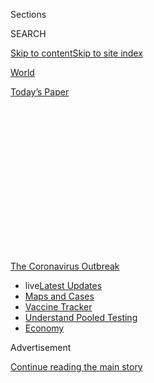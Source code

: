 <div id="app">

<div>

<div>

<div>

<div class="NYTAppHideMasthead css-1q2w90k e1suatyy0">

<div class="section css-ui9rw0 e1suatyy2">

<div class="css-eph4ug er09x8g0">

<div class="css-6n7j50">

</div>

<span class="css-1dv1kvn">Sections</span>

<div class="css-10488qs">

<span class="css-1dv1kvn">SEARCH</span>

</div>

[Skip to content](#site-content)[Skip to site
index](#site-index)

</div>

<div id="masthead-section-label" class="css-1wr3we4 eaxe0e00">

[World](https://www.nytimes.com/section/world)

</div>

<div class="css-10698na e1huz5gh0">

</div>

</div>

<div id="masthead-bar-one" class="section hasLinks css-15hmgas e1csuq9d3">

<div class="css-uqyvli e1csuq9d0">

</div>

<div class="css-1uqjmks e1csuq9d1">

</div>

<div class="css-9e9ivx">

[](https://myaccount.nytimes.com/auth/login?response_type=cookie&client_id=vi)

</div>

<div class="css-1bvtpon e1csuq9d2">

[Today’s
Paper](https://www.nytimes.com/section/todayspaper)

</div>

</div>

</div>

</div>

<div data-aria-hidden="false">

<div id="site-content" data-role="main">

<div>

<div class="css-1aor85t" style="opacity:0.000000001;z-index:-1;visibility:hidden">

<div class="css-1hqnpie">

<div class="css-epjblv">

<span class="css-17xtcya">[World](/section/world)</span><span class="css-x15j1o">|</span><span class="css-fwqvlz">Coronavirus
Live Updates: Deaths Top 150,000 in the United
States</span>

</div>

<div class="css-k008qs">

<div class="css-1iwv8en">

<span class="css-18z7m18"></span>

<div>

</div>

</div>

<span class="css-1n6z4y">https://nyti.ms/2DeTB1m</span>

<div class="css-1705lsu">

<div class="css-4xjgmj">

<div class="css-4skfbu" data-role="toolbar" data-aria-label="Social Media Share buttons, Save button, and Comments Panel with current comment count" data-testid="share-tools">

  - 
  - 
  - 
  - 
    
    <div class="css-6n7j50">
    
    </div>

  - 
  - 

</div>

</div>

</div>

</div>

</div>

</div>

<div id="NYT_TOP_BANNER_REGION" class="css-13pd83m">

<div>

<div id="styln-prism-menu-1592847958612" class="section interactive-content interactive-size-medium css-1edisqu">

<div class="css-17ih8de interactive-body">

<div id="scroll-container" class="css-1gj85ro">

[<span class="styln-title-wrap"><span class="css-1pje3qr">The
Coronavirus</span><span class="css-1pje3qr">
Outbreak</span></span>](https://www.nytimes.com/news-event/coronavirus?action=click&pgtype=Article&state=default&region=TOP_BANNER&context=storylines_menu)

  - <span class="css-kqxiym" data-emphasize="true">live</span>[Latest
    Updates](https://www.nytimes.com/2020/07/29/world/coronavirus-covid-19.html?action=click&pgtype=Article&state=default&region=TOP_BANNER&context=storylines_menu)
  - [Maps and
    Cases](https://www.nytimes.com/interactive/2020/us/coronavirus-us-cases.html?action=click&pgtype=Article&state=default&region=TOP_BANNER&context=storylines_menu)
  - [Vaccine
    Tracker](https://www.nytimes.com/interactive/2020/science/coronavirus-vaccine-tracker.html?action=click&pgtype=Article&state=default&region=TOP_BANNER&context=storylines_menu)
  - [Understand Pooled
    Testing](https://www.nytimes.com/interactive/2020/07/27/upshot/coronavirus-pooled-testing.html?action=click&pgtype=Article&state=default&region=TOP_BANNER&context=storylines_menu)
  - [Economy](https://www.nytimes.com/live/2020/07/29/business/stock-market-today-coronavirus?action=click&pgtype=Article&state=default&region=TOP_BANNER&context=storylines_menu)

</div>

</div>

</div>

</div>

</div>

<div id="top-wrapper" class="css-1sy8kpn">

<div id="top-slug" class="css-l9onyx">

Advertisement

</div>

[Continue reading the main
story](#after-top)

<div class="ad top-wrapper" style="text-align:center;height:100%;display:block;min-height:250px">

<div id="top" class="place-ad" data-position="top" data-size-key="top">

</div>

</div>

<div id="after-top">

</div>

</div>

<div id="sponsor-wrapper" class="css-1hyfx7x">

<div id="sponsor-slug" class="css-19vbshk">

Supported by

</div>

[Continue reading the main
story](#after-sponsor)

<div id="sponsor" class="ad sponsor-wrapper" style="text-align:center;height:100%;display:block">

</div>

<div id="after-sponsor">

</div>

</div>

<div class="css-14oxmzc edomiq20">

<div class="css-40v4b6">

<span class="css-sgss5">LIVE UPDATES</span>

</div>

<span>Updated </span>

<div class="css-ki347z">

<span class="css-1656jku">July 29, 2020, 2:24 p.m.
ET</span><span class="css-xwx5dt"></span>

</div>

<span class="css-1dv1kvn" data-aria-live="polite">July 29, 2020, 2:24
p.m. ET</span>

</div>

<div class="css-1vkm6nb ehdk2mb0">

# Coronavirus Live Updates: Deaths Top 150,000 in the United States

</div>

Federal officials urged states to take aggressive action to slow the
spread of the virus while the president talked up nonexistent
“virus-free” areas. Big retailers are mandating masks, but enforcement
is an issue.

<div class="css-192lewg e1oheyly0">

Right Now

The chairman of a House panel investigating the government’s coronavirus
response is accusing the White House of suppressing its own dire
state-by-state assessments of the
pandemic.

</div>

<div class="section meteredContent css-1r7ky0e" name="articleBody" itemprop="articleBody">

<div class="css-19qgada">

### Here’s what you need to know:

  - [The virus death toll in the U.S. reaches 150,000.](#link-1fc03c4a)
  - [Gohmert tests positive for the virus (and blames a mask for it),
    sending Capitol Hill racing to trace contacts.](#link-6644b9da)
  - [Trump says ‘we really don’t care’ about negotiating a big recovery
    bill, instead pushing for a narrower aid package.](#link-73760ee2)
  - [There’s a wrinkle in stores’ mask policies:
    Enforcement.](#link-531300e7)
  - [The chairman of a House panel examining the U.S. virus response
    accuses the White House of suppressing reports.](#link-43ec24d5)
  - [A study asserts school closures in the spring saved lives. Experts
    caution about applying the findings now.](#link-69d86eaf)
  - [More than 6,300 cases have been linked to U.S.
    colleges.](#link-4a99ca45)

</div>

<div class="css-79elbk" data-testid="photoviewer-wrapper">

<div class="css-z3e15g" data-testid="photoviewer-wrapper-hidden">

</div>

<div class="css-1a48zt4 ehw59r15" data-testid="photoviewer-children">

![<span class="css-16f3y1r e13ogyst0" data-aria-hidden="true">A testing
site in St. Petersburg, Fla. On Wednesday, the state again set its
single-day record for coronavirus deaths, reporting 216 fatalities,
bringing its total to
6,332.</span><span class="css-cnj6d5 e1z0qqy90" itemprop="copyrightHolder"><span class="css-1ly73wi e1tej78p0">Credit...</span><span>Eve
Edelheit for The New York
Times</span></span>](https://static01.nyt.com/images/2020/07/28/us/28virus-briefing-death-toll-swap/28virus-briefing-death-toll-swap-articleLarge.jpg?quality=75&auto=webp&disable=upscale)

</div>

</div>

<div class="css-1fanzo5 StoryBodyCompanionColumn">

<div class="css-53u6y8">

Key Data of the day

## 

<div id="link-1fc03c4a" class="css-105iojl">

</div>

<div>

<span height="1"></span>

</div>

The virus death toll in the U.S. reaches 150,000.

More than 150,000 people have died in the United States from the
coronavirus, [according to a New York Times
database](https://www.nytimes.com/interactive/2020/us/coronavirus-us-cases.html),
as the rate of deaths continues to rise on the heels of ballooning
infections and hospitalizations in many areas.

An average of about 1,000 virus-related deaths a day have been reported
over the past week, the worst rate since early June, when the number of
people dying seemed to be falling. Now, daily death counts are rising in
24 states and Puerto Rico.

The nation’s overall death toll reached the grim figure **** on ****
Wednesday, five months after the [first reported virus
death](https://www.nytimes.com/2020/02/29/us/coronavirus-washington-death.html)
in the United States in February. The nation passed the 50,000 mark on
April 27 and 100,000 on May 27, a milestone whose approach [The Times
commemorated](https://www.nytimes.com/interactive/2020/05/24/us/us-coronavirus-deaths-100000.html)
by filling its front page with names of the dead.

During the early peak of the U.S. epidemic in late April, the national
death toll was driven by a surge in New York State, which at its worst
was reporting about 1,000 deaths a day, roughly half the national total
at that time.

</div>

</div>

<div class="css-1fanzo5 StoryBodyCompanionColumn">

<div class="css-53u6y8">

These days, the toll is being felt much more widely across many states,
especially in the South, while New York is reporting about 16 deaths a
day on average. For example, more than 2,100 deaths have been reported
in the past week in Texas, the state with the highest recent [death toll
relative to its
population](https://www.nytimes.com/interactive/2020/us/coronavirus-us-cases.html),
followed by Arizona and South Carolina. On Wednesday, Florida again set
its single-day record for deaths, reporting 216 fatalities, bringing the
state’s total to 6,332.

The trend in virus deaths generally lags the trend in infections,
reflecting the delays between when people test positive, when they die
and when those deaths are reported. Daily death tolls kept falling for a
while after daily case reports began to climb significantly in June.
Since early July, though, the death numbers have been rising, while
infection reports have begun to level off at around 65,000 a day.

## 

<div id="link-6644b9da" class="css-105iojl">

</div>

<div>

<span height="1"></span>

</div>

Gohmert tests positive for the virus (and blames a mask for it), sending
Capitol Hill racing to trace
contacts.

</div>

</div>

<div class="css-79elbk" data-testid="photoviewer-wrapper">

<div class="css-z3e15g" data-testid="photoviewer-wrapper-hidden">

</div>

<div class="css-1a48zt4 ehw59r15" data-testid="photoviewer-children">

<div class="css-1xdhyk6 erfvjey0">

<span class="css-1ly73wi e1tej78p0">Image</span>

<div class="css-zjzyr8">

<div data-testid="lazyimage-container" style="height:257.77777777777777px">

</div>

</div>

</div>

<span class="css-16f3y1r e13ogyst0" data-aria-hidden="true">Representative
Louie Gohmert on Capitol Hill on Tuesday. While adjusting his mask, he
said, “I am bound to have put some virus on the mask that I sucked
in.”</span><span class="css-cnj6d5 e1z0qqy90" itemprop="copyrightHolder"><span class="css-1ly73wi e1tej78p0">Credit...</span><span>Matt
McClain, Press Pool</span></span>

</div>

</div>

<div class="css-1fanzo5 StoryBodyCompanionColumn">

<div class="css-53u6y8">

Representative Louie Gohmert, a Texas Republican who has frequently
refused to don a face covering in the Capitol, confirmed on Wednesday
that he had tested positive for the coronavirus ahead of a planned trip
with President Trump on Air Force One, and blamed his diagnosis on
wearing a mask.

The results immediately sent a shudder through the Capitol, where Mr.
Gohmert has actively participated in multiple congressional hearings
this week, including Tuesday’s Judiciary Committee session with Attorney
General William P. Barr and a hearing held by the Natural Resources
Committee, during which he did not wear a mask. Mr. Gohmert said he was
not experiencing symptoms but had notified colleagues he may have come
into contact with.

</div>

</div>

<div class="css-1fanzo5 StoryBodyCompanionColumn">

<div class="css-53u6y8">

Lawmakers and Mr. Barr were seated more than six feet apart during the
hearing, but reporters spotted an unmasked Mr. Gohmert outside the
hearing room exchanging words with Mr. Barr and in proximity to him. A
Justice Department spokesman, Kerri Kupec, said that the attorney
general would be tested on Wednesday.

Mr. Gohmert is among a group of House Republicans who have pointedly
refused to wear masks in many instances while in the Capitol in recent
weeks despite warnings from public health experts and an outbreak in his
home state. In an interview from his office later Wednesday, [he told
KETK
TV](https://www.easttexasmatters.com/news/local-news/watch-now-gohmert-to-isolate-for-next-10-days-still-believes-in-personal-freedom-for-wearing-masks/),
a Texas Fox affiliate, that he would isolate for 10 days on the advice
of doctors and would wear a mask “religiously” until he was cleared. But
he said his diagnosis had vindicated his skepticism about wearing facial
coverings to guard against the spread of the virus.

Medical experts overwhelmingly say that wearing a mask is one of the
most effective ways to limit the spread of the virus, though they warn
that using your hands to adjust your mask improperly can pose a risk.

“There are an awful lot of people who think it’s the great thing to do
all the time, but I can’t help but think if I hadn’t been wearing a mask
so much in the last 10 days or so, I really wonder if I would have
gotten it,” Mr. Gohmert said. “Moving the mask around, getting it
sitting just right, I am bound to have put some virus on the mask that I
sucked in. That is most likely what happened.”

Democrats were furious at the news, and both parties spent Wednesday
morning scrambling to retrace Mr. Gohmert’s steps. The House Judiciary
Committee was waiting for official guidance from Congress’s attending
physician. It is a daunting task, since Mr. Gohmert is a frequent
schmoozer who could have come into close contact with dozens of fellow
lawmakers and aides this week alone.

“I’m concerned about the irresponsible behavior of many of the
Republicans who have chosen to consistently flout well-established
public health guidance,” said Representative Hakeem Jeffries, Democrat
of New York and a member of the Judiciary Committee. He pleaded with
Republicans like Mr. Gohmert to put on masks or go home.

Members of Congress have been flying weekly between Washington and their
home states — some of which are experiencing serious outbreaks — and
they are not required to be tested. Mr. Gohmert received a test only
because he was scheduled to be in proximity to the president.

</div>

</div>

<div class="css-1fanzo5 StoryBodyCompanionColumn">

<div class="css-53u6y8">

## 

<div id="link-73760ee2" class="css-105iojl">

</div>

<div>

<span height="1"></span>

</div>

Trump says ‘we really don’t care’ about negotiating a big recovery bill,
instead pushing for a narrower aid
package.

</div>

</div>

<div class="css-79elbk" data-testid="photoviewer-wrapper">

<div class="css-z3e15g" data-testid="photoviewer-wrapper-hidden">

</div>

<div class="css-1a48zt4 ehw59r15" data-testid="photoviewer-children">

<div class="css-1xdhyk6 erfvjey0">

<span class="css-1ly73wi e1tej78p0">Image</span>

<div class="css-zjzyr8">

<div data-testid="lazyimage-container" style="height:257.77777777777777px">

</div>

</div>

</div>

<span class="css-16f3y1r e13ogyst0" data-aria-hidden="true">“You work on
the payments for the people,” President Trump said, referring to another
round of direct payments, “and the rest of it — we’re so far apart, we
don’t
care.”</span><span class="css-cnj6d5 e1z0qqy90" itemprop="copyrightHolder"><span class="css-1ly73wi e1tej78p0">Credit...</span><span>Doug
Mills/The New York Times</span></span>

</div>

</div>

<div class="css-1fanzo5 StoryBodyCompanionColumn">

<div class="css-53u6y8">

President Trump on Wednesday indicated that he did not care about the
fate of a broad economic recovery package that lawmakers in both
parties, along with members of his own administration, are scrambling to
put together before tens of millions of Americans formally lose their
jobless benefits on Friday, telling reporters he would rather see a
narrow package.

“You work on the payments for the people,” Mr. Trump said, referring to
another round of direct payments, “and the rest of it — we’re so far
apart, we don’t care.”

“We really don’t care,” Mr. Trump added.

Mr. Trump suggested that he wanted to renew a federal moratorium on
evictions that expired earlier this month for millions of Americans,
saying, “We want to stop the evictions.” But the Republican proposal his
administration helped draft has no measure to do so.

Steven Mnuchin, the Treasury secretary, said the president “is very
focused on evictions and unemployment” — though Mr. Trump made no
mention of the $600-per-week enhanced unemployment benefits set to
formally expire Friday. Mr. Mnuchin said if the administration cannot
reach agreement with Democrats by then on a broader economic
stabilization plan, “the president wants to look at giving us more time
to negotiate this.”

Mr. Mnuchin and Mark Meadows, the White House chief of staff, are
expected to huddle with Senate Republicans during their weekly policy
lunch and meet for the third consecutive day with Speaker Nancy Pelosi
of California and Senator Chuck Schumer of New York, the minority
leader, later Wednesday afternoon. Democrats have so far rejected the
prospect of a narrow package, insisting on a comprehensive package, and
Mr. Trump has dismissed the Republican package as “semi-irrelevant.”

</div>

</div>

<div class="css-1fanzo5 StoryBodyCompanionColumn">

<div class="css-53u6y8">

On Wednesday, he slammed Republicans for distancing themselves from his
efforts to secure funding for a new F.B.I. headquarters in Washington as
part of the recovery package, saying that, “Republicans should go back
to school and
learn.”

</div>

</div>

<div>

</div>

<div class="audioFigureHeading">

<div class="css-1et479a">

![](https://static01.nyt.com/images/2017/01/29/podcasts/the-daily-album-art/the-daily-album-art-articleInline-v2.jpg?quality=75&auto=webp&disable=upscale)

</div>

### Listen to ‘The Daily’: The Battle Over Unemployment Benefits

<span class="css-59o34k">As Republicans consider the extension of
existing unemployment benefits, the November election looms
large.</span>

</div>

<div class="css-qe9gm7">

<div>

<div class="css-1g7y0i5 e1drnplw0">

<div class="css-1ceswkc e1drnplw1">

</div>

<div class="css-f2fzwx e1drnplw2">

<div data-aria-labelledby="modal-title" data-role="region">

<div id="modal-title" class="css-mln36k">

transcript

</div>

<div class="css-pbq7ev">

</div>

<span>Back to The
Daily</span>

<div class="css-f6lhej">

<div class="css-1ialerq">

<div class="css-1701swk">

bars

</div>

<div>

<div class="css-1t7yl1y">

0:00/26:13

</div>

<div class="css-og85jy">

\-26:13

</div>

</div>

</div>

</div>

<div class="css-15fbio0">

<div class="css-1p4nyns">

transcript

## Listen to ‘The Daily’: The Battle Over Unemployment Benefits

### Hosted by Michael Barbaro; produced by Rachel Quester and Daniel Guillemette; with help from Robert Jimison and Stella Tan; and edited by M.J. Davis Lin

#### As Republicans consider the extension of existing unemployment benefits, the November election looms large.

</div>

  - \[music\]

  - michael barbaro  
    From The New York Times, I’m Michael Barbaro. This is “The Daily.”
    
    Today: A fight has erupted among congressional Republicans over how
    long and how generously government should help the unemployed during
    the pandemic. Nick Fandos on what that battle is really about.
    
    It’s Tuesday, July 28.
    
    Nick, tell me about this deadline coming up on Friday.

  - nick fandos  
    So on Friday, at the end of July, one of the key programs in the $2
    trillion economic relief package, called the CARES Act, that
    Congress passed this spring to deal with the coronavirus pandemic,
    is set to expire. This is the federal unemployment benefit, this
    extra $600 that the federal government has been putting into
    unemployment checks, on top of whatever states give the tens of
    millions of Americans that are out of work.

  - michael barbaro  
    Right. And the thinking was that state unemployment benefits, which
    is how most people get by when they are laid off, are kind of
    stingy. And because these layoffs were so widespread, the federal
    government needed to step in an unusual way.

  - nick fandos  
    That’s right. And you know, $600 was arrived at by congressional
    Democrats and the Treasury Secretary, Steve Mnuchin, as something
    like a kind of average wage that they thought might be lost across
    the board. And though some Republicans were uneasy —

  - archived recording  
    Mr. President, the majority leader of the Senate.

nick fandos

— they ultimately set aside their concerns and ended up voting
unanimously to put this program and others in place.

  - archived recording (mitch mcconnell)  
    Our nation needed us to go big and go fast. And they did.
    
    So today, Mr. President, the Senate will act to help the people of
    this country weather this storm.

michael barbaro

Right. And I think for many Americans the sense was that this program —
$600 a week from the federal government — would probably last as long as
widespread unemployment lasted, stemming from the pandemic.

nick fandos

I think that that’s right, that that was the assumption of many
Americans. But Republicans never quite viewed it that way.

  - archived recording (john cornyn)  
    We have spent a lot of money in the last couple of months. But we’ve
    done so in the face of an emergency, kind of like the civilian
    equivalent of World War II.

nick fandos

They saw the whole stimulus bill, including this benefit, as a kind of
extraordinary measure for extraordinary circumstances. And that this was
kind of a bridge to float the economy and float the American people
through this period where the government was asking them to stay home,
so that we could get the virus under control.

  - archived recording (ted cruz)  
    Look, I supported every one of these bills that has come through. I
    agree that we need emergency relief to help people, to help people
    through the crisis as a short-term bridge loan.

nick fandos

But you know, if that was a gamble — and it was, that this is going to
be a temporary thing — Republicans do not come out where they want to.
The virus has resurged in many states now across the South and West, you
know, in states that are traditionally red states and are represented by
Republicans.

  - archived recording (mitch mcconnell)  
    So the question today is where are we? And where do we go from here?

nick fandos

And the party now has to kind of come to terms with the fact that what
they hoped would be a bridge is going to be a lot longer than they
initially thought.

  - archived recording (mitch mcconnell)  
    We had hoped we’d be on the way to saying goodbye to this health
    care pandemic. Clearly, it is not over.

michael barbaro

Right. Which brings us back to this Friday expiration date. So do
Republicans have intrinsic objections to just renewing the $600 a week?

nick fandos

So for most Republicans, the answer is yes.

michael barbaro

Hm.

nick fandos

That $600 figure, as we said, was arrived at honestly, but somewhat
hastily back in March. And Republicans started voicing concerns at the
time.

  - archived recording (ted cruz)  
    For 68 percent of people receiving it right now, they are being paid
    more on unemployment than they made in their job.

nick fandos

And they’ve grown a lot louder since. That $600 from the federal
government, on top of whatever states were giving people that were out
of work, was simply too generous.

  - archived recording (ted cruz)  
    And I’ll tell you, I’ve spoken to small business owners all over the
    state of Texas who are trying to reopen.

nick fandos

And actually was disincentivizing and has disincentivized many Americans
from going back to work.

  - archived recording (ted cruz)  
    — and they’re calling their waiters and waitresses, they’re calling
    their busboys. And they won’t come back. And of course they won’t
    come back. Because the federal government is paying, in some
    instances, twice as much money to stay home.

nick fandos

So ideologically, many Republicans in Congress were never comfortable
with this $600 benefit at that level in the first place. And then,
they’re certainly not comfortable with extending it into perpetuity.

michael barbaro

So Nick, with this program running out of time, how is this playing out
among the Republicans?

nick fandos

So as Republicans are approaching these deadlines at the end of July,
they’re looking around and seeing a bunch of different inputs that are
really difficult for them. On the one hand, Democrats are, you know,
unabashedly and enthusiastically pushing to extend this $600 benefit
through the end of the year and as long as it’s needed.

michael barbaro

Mhm.

nick fandos

And at the same time, Republicans are having to reconcile themselves to
the fact that the virus is spreading around the country. There are signs
in the last few weeks that the economy, which was recovering, is
starting to potentially soften again. And they recognize for a variety
of reasons — economically, for the livelihood of the country, and
politically, as they’re looking ahead to November’s elections — that
it’s simply not going to be an option not to have a plan.

michael barbaro

Mhm.

nick fandos

And so Republicans start trying to put together their own proposal for
how to fix unemployment benefits going forward and a range of other
programs to keep the economy afloat. And it turns out it’s a lot harder
than they think it’s going to be.

michael barbaro

What do you mean?

nick fandos

Well, it turns out, as they try to unpack this and get into the details
of what might we do next, that there’s a pretty big split between two
different camps of Republicans.

  - archived recording (ted cruz)  
    I asked my Republican colleagues, what in the hell are we doing?

nick fandos

So one of them are the kind of arch conservatives that are really
worried about federal spending. People like Ted Cruz.

  - archived recording (ted cruz)  
    A number of senators at lunch get up and say, well gosh, we need $20
    billion for this. We need $100 billion for this. And they’re just
    really eager to spend money. I’m, like, what are you guys doing?

nick fandos

Or Rand Paul, who compared his colleagues to a bunch of Bernie bros with
the way they were talking.

  - archived recording (rand paul)  
    I find it extraordinary that I just came from a Republican caucus
    meeting that could be sort of the Bernie bros progressive caucus.

nick fandos

And that is a sharp pejorative in the Senate Republican conference.

michael barbaro

I would think.

  - archived recording (rand paul)  
    This is insane. It’s got to stop. We’re ruining the country. And
    there has to be some voice left for fiscal conservatism in this
    country.

nick fandos

This group is just, frankly, uneasy about the $2 trillion that they
spent back in the spring and is not interested in seeing the federal
government add to the deficit, add to the debt and further involve
itself in the U.S. economy.

  - archived recording (rand paul)  
    I, for one, am alarmed at where the country is heading. I’m also
    alarmed that my party has forgotten what they actually stand for.
    There is no difference now between the two parties on spending.

nick fandos

Now, at the other end of the spectrum are a group of more moderate or
middle-of-the-road Republicans, who are up for re-election this fall and
are actually having to face the voters, in many cases, in swing states
or blue states where President Trump and the Republican response to the
pandemic have been deeply unpopular. People like Cory Gardner or Thom
Tillis —

  - archived recording (thom tillis)  
    Well, I think we have to build on what we did with the CARES Act,
    almost $3 trillion dollars to help individuals, to provide a
    supplement for unemployment.

nick fandos

— who have really staked their re-election on the government’s response
to this crisis, and on showing that they are effectively leading the
country through one of its most challenging periods in anybody’s memory.
And joining with them on that side —

  - archived recording (mitch mcconnell)  
    This crisis is far from over.

nick fandos

— are some of the best known leaders of the Republican Party on Capitol
Hill.

michael barbaro

Hm.

  - archived recording (mitch mcconnell)  
    For weeks now, I have made it clear that further legislation out of
    the Senate will be a serious response to the crisis.

nick fandos

So Mitch McConnell, the majority leader from Kentucky, and John Cornyn,
a Republican from Texas who’s one of his longtime deputies —

  - archived recording (john cornyn)  
    But as the impact of Covid-19 has grown, so has the need for
    assistance.

nick fandos

— seem to recognize that not only are the fates of individual senators
up in the air, but the Republican Party’s prospects up and down the
ticket this fall may well be tied up into how they are judged to have
handled this crisis. And doing what the conservatives want and basically
stopping now and saying, “we’ve done what we need to do” is not an
option for that group.

michael barbaro

Nick, how much of that debate you just described is being informed by
the political realities surrounding the single most important person in
the party at this moment, which is President Trump?

nick fandos

I think it’s inescapable for elected Republicans. And it’s not just the
way that the public seems to be viewing President Trump and giving him
very poor grades on handling the pandemic, which could hurt the whole
Republican Party in November. It’s also the kind of erratic nature of
his leadership and engagement on this issue itself. And so they’re
working with his Treasury secretary to iron out the details. But this is
not a negotiation that President Trump is leading or even all that
active in. They’re trying to do whatever they can to bail out the party,
not to please President Trump in this case.

michael barbaro

Hm.

nick fandos

And that has added another kind of layer of interest and
unpredictability to this whole thing which, you know, we have not seen a
lot of in the last three and a half years.

michael barbaro

And what does that tell you, that they’re choosing this moment to do
that?

nick fandos

Well, I think whether they want to acknowledge it or not, Republicans
are starting to sense that their party is really in trouble. That if
things aren’t turned around quickly, they may not only lose the White
House, but really get wiped out in November. And are thinking in
different ways about why that is and what the party may need to look
like in a world that’s just starting to dawn on them as a possibility of
being kind of post-Trump.

michael barbaro

So in other words, this battle over $600 a week and what this entire new
version of a relief package looks like, it’s not really just about
what’s in a piece of legislation like this. It’s about the identity of
the Republican Party at a time where it may need a new identity. Because
theoretically, Donald Trump could lose. And the Republican Party would
no longer be just the party of Donald Trump.

nick fandos

That’s right. So while they’re very much focused on how is the party
going to be viewed in November, they’re really kind of foreshadowing or
staking out positioning for this potentially larger battle to come, over
what Republicanism really looks like after Donald Trump has defined it
for four or five years.

\[music\]

And you know, some of these folks are not new to their positions. But
they recognize that there may soon be more of a need to kind of assert
their views, and the primacy of those views, against others in the
Republican Party.

michael barbaro

We’ll be right back.

\[music\]

So Nick, where does this very high stakes ideological battle within the
Republican Party, where does it leave this economic relief package?

nick fandos

So it’s up to Mitch McConnell, basically, to try and pull together these
different factions and arrive at a bill that deals with the expiring
unemployment benefits and a host of other kind of programs and
priorities. Basically, to try and reconcile those differences and put
together a bill that can be Republicans’ starting point when they go to
the negotiating table with Democrats.

michael barbaro

Mhm.

nick fandos

And so that’s where we were by the middle of last week. And as he tries
to work out those details with the White House and run it by his
Republican colleagues, there’s a bunch of snafus along the way. They
push past some small deadlines. But in the end, they’re unable to
introduce their bill, because those differences turn out to have been
more significant than Republicans even wanted to let on.

michael barbaro

So the Republicans cannot come up with any kind of consensus bill to
salvage this program that we’ve been talking about?

nick fandos

So as of Thursday morning, no. And as lawmakers head for the exits for
the weekend, without a proposal for how to fix a whole host of programs,
they have not arrived at a solution on a range of issues, including what
to do about this expiring $600 unemployment benefit. But their staff and
Treasury Secretary Mnuchin, Meadows, the White House chief of staff,
work through the weekend to try and iron out some of these details.

  - archived recording (mitch mcconnell)  
    Well, good afternoon, everyone. The Senate Republicans and the
    administration have been consulting over the last few weeks.

nick fandos

By Monday afternoon, what they finally introduce —

  - archived recording (mitch mcconnell)  
    — with what we think is an appropriate amount of additional debt to
    be added. We think it is about a trillion dollars.

nick fandos

— is a plan that is roughly a trillion dollars.

  - archived recording (mitch mcconnell)  
    And we’ve allocated that in a way that we think makes the most
    sense.

nick fandos

Some of that goes to schools to help them reopen and for more testing
and contact tracing.

  - archived recording (mitch mcconnell)  
    So with that, I’m going to call on my colleagues who have developed
    the various —

nick fandos

And on this key question of unemployment benefits, Republicans propose a
real overhaul to the way that they would work conceptually.

  - archived recording (mitch mcconnell)  
    Do we know who’s next?

  - archived recording  
    Chairman Grassley.

  - archived recording (mitch mcconnell)  
    Senator Grassley.

  - archived recording (chuck grassley)  
    Number one, we’re going to continue —

nick fandos

So they say that for the short term, we’re going to cut that $600 down
to $200 a week.

michael barbaro

Big cut.

nick fandos

A pretty dramatic cut.

  - archived recording (chuck grassley)  
    So we want to continue to help the unemployed. But we want to
    encourage work. And we’ve learned a very tough lesson, that when you
    pay people not to work, what do you expect?

nick fandos

And they say, that’s just going to buy us time over the next few months
for us to basically help states set up a new system, where what we’re
going to try and do is make sure that every individual that’s
unemployed, between the state government and the federal government ends
up getting about 70 percent of what their old wages would have been.

  - archived recording (chuck grassley)  
    We’re going to have further tax relief for businesses to encourage
    hiring and rehiring. And we want to do that to encourage people to
    get back to work and help the employer, in the process, support
    people in the meantime.

nick fandos

And so what Republicans are trying to do here is keep a safety net in
place, but remove what they think is hindering people from going back to
work.

  - archived recording (chuck grassley)  
    Lastly, I hope that Democrats will come to the table and we can work
    out a bipartisan agreement. Thank you very much.

nick fandos

So in other words, if they can get this program up and operating, it
will always make sense from a financial point of view for somebody to go
and take their old job back or take a new job back, but not be so
draconian that they’re making the economic situation drastically worse,
or can be accused of forcing people towards soup kitchens or the
streets.

michael barbaro

So this is a classic compromise. In other words, we’re going to keep the
benefits but not at $600 a week, because they see that as not
conservative and not incentivizing an economic recovery.

nick fandos

That’s right. But remember, this is just kind of the first step. This
should have been the easy part for Republicans. Because what they have
coming is negotiations with Democrats, who are in favor of keeping the
benefit totally as it is, and are already lining up to say basically
that Republicans are giving a massive economic financial hit to
individuals and the economy right when they need it most, and at this
moment where the country’s recovery seems to be teetering. Is it going
to keep going up? Or is it about to collapse again? And Democrats are
not going to settle for $200 for any period of time.

michael barbaro

So given all that, what is likely to happen to this Republican bill in
the Senate?

nick fandos

So the interesting thing about where Republicans find themselves is,
this bill that they’re introducing probably couldn’t even pass the
Senate just on Republican votes. And that leaves them in a pretty weak
position as they head into negotiations with the Democrats. Because
remember, to pass anything into law, even if there’s a Republican
president or a Republican Senate, you need the Democrats to get it
through Congress. And they have a very long and expensive wish list of
things that they’d like to see in legislation. And they’re not going to
be easy on the Republicans.

michael barbaro

Nick, this may sound like a strange question. But do you think
Republicans now regret ever agreeing to these enhanced unemployment
benefits? I’m mindful of the fact that it was not a Republican idea. It
was Democrats who pushed for it. As you have said, it cuts against a lot
of Republican principles. But they agreed to it as a short-term fix. And
it turns out it’s not going to be a short-term term fix, because there’s
nothing short-term about this pandemic. And it is inevitably hard to
take something like this away from people once you give it to them. So
is it possible Republicans look back and think we should have never
agreed to do this?

nick fandos

I think there may be a small subset of fiscally conservative Republicans
that feel that way. But my guess is that the vast majority felt like,
hey, we did what we had to do back then in the springtime. I mean, the
economy was in freefall, remember. And the course of the virus was
highly uncertain. And the fundamental problem for them is that they
envisioned the federal government having a relatively short-term role to
play in getting the country back on its feet and ready to fight against
this virus. And it’s just turned out to be, for a lot of different
reasons, a much more complicated, prolonged, expensive fight than they
wanted.

And honestly, Michael, at this point, it’s hard to see how this
situation resolves itself. Usually, when you cover Congress for a while,
you can kind of see the pattern of how these negotiations will work. But
Republicans really find themselves pretty far up the stream without a
paddle right now. And there seem to be risks for them and consequences
in every direction.

And it’s going to be a pretty fascinating next couple of weeks to see
how and if they can reach an agreement with Democrats — and one that
some members of the party feel like doesn’t completely undermine what
they stand for.

michael barbaro

Of course, weeks is not what people who are on this program have. They
have days. Because this thing really does expire on Friday.

nick fandos

That’s right. Many of the people receiving these benefits are living
paycheck to paycheck or don’t have a lot of savings to fall back on.
There can and will be very real consequences to this delay. And that’s
not to mention the whole host of other programs that are being debated
by Congress right now that are touching different aspects of people’s
lives.

\[music\]

The longer this goes on, the effects just get magnified. Bigger and
bigger and bigger. And it frankly makes the problem even harder to
solve.

michael barbaro

Thank you, Nick.

nick fandos

Thank you, Michael.

michael barbaro

On Monday night, Democratic leaders, including House Speaker Nancy
Pelosi, met with White House officials to begin negotiations over a new
economic relief package, including federal unemployment benefits.

  - archived recording (nancy pelosi)  
    Suffice to say that we hoped that we would be able to reach an
    agreement. We clearly do not have shared values.

michael barbaro

Little progress was made during the two-hour session. But afterward, the
Democratic leaders made one thing clear. Congressional Republicans lack
the votes to pass their own bill.

We’ll be right back.

Here’s what else you need to know today.

On Monday, the pandemic touched the worlds of politics, business and
sports. The Trump administration said that its national security
adviser, Robert O’Brien, had contracted the virus, becoming the most
senior White House official yet to test positive.

Meanwhile, the parent company of Google — Alphabet — told employees that
they would not be expected to return to the office until next summer,
suggesting that work-from-home policies will extend well past the end of
the year.

Finally, the Miami Marlins canceled two upcoming baseball games after 12
players and two coaches tested positive for the coronavirus. The
outbreak was disclosed just four days after the beginning of the
baseball season.

  - archived recording (dave martinez)  
    My level of concern went from about an eight to a 12. You know, it
    hits home now that you see half a team get infected and it go from
    one city to another. So —

michael barbaro

During a news conference, the manager of the Washington Nationals
expressed alarm over the news.

  - archived recording (dave martinez)  
    Yeah, I got friends on that Miami team. And it really stinks. Now
    I’m not going to lie. I’m not going to sugarcoat it. Seeing those
    guys go down like that, it’s not good for them. It’s not good for
    anybody.

michael barbaro

That’s it for “The Daily.” I’m Michael Barbaro. See you tomorrow.

</div>

</div>

</div>

</div>

</div>

</div>

<div class="css-1fanzo5 StoryBodyCompanionColumn">

<div class="css-53u6y8">

## 

<div id="link-531300e7" class="css-105iojl">

</div>

<div>

<span height="1"></span>

</div>

There’s a wrinkle in stores’ mask policies:
Enforcement.

</div>

</div>

<div class="css-79elbk" data-testid="photoviewer-wrapper">

<div class="css-z3e15g" data-testid="photoviewer-wrapper-hidden">

</div>

<div class="css-1a48zt4 ehw59r15" data-testid="photoviewer-children">

<div class="css-1xdhyk6 erfvjey0">

<span class="css-1ly73wi e1tej78p0">Image</span>

<div class="css-zjzyr8">

<div data-testid="lazyimage-container" style="height:257.77777777777777px">

</div>

</div>

</div>

<span class="css-16f3y1r e13ogyst0" data-aria-hidden="true">Acme
markets’ parent company said it was not insisting on masks “to avoid
conflicts that would put the store director or other employees and
customers at
risk.”</span><span class="css-cnj6d5 e1z0qqy90" itemprop="copyrightHolder"><span class="css-1ly73wi e1tej78p0">Credit...</span><span>Natalie
Keyssar for The New York Times</span></span>

</div>

</div>

<div class="css-1fanzo5 StoryBodyCompanionColumn">

<div class="css-53u6y8">

Big retailers have made strong statements recently about their new rules
requiring customers to [wear face
masks](https://www.nytimes.com/article/which-stores-require-masks.html?searchResultPosition=3)
when shopping, saying that the health of their workers and customers is
paramount. But the companies are taking a decidedly hands-off approach
to enforcing those mandates.

Walmart has told employees that they should not prevent customers from
entering the store if they refuse to wear a mask. Walgreens said that
“for the safety of our team members,” the company would not bar
customers without masks from its stores. Lowes also said it would “not
ask our associates to put their safety at risk by confronting customers
about wearing masks.”

Many shoppers and workers say the retailers’ reluctance to police mask
wearing [ultimately renders their rules
toothless](https://www.nytimes.com/2020/07/29/business/coronavirus-masks-stores-walmart.html),
and will perpetuate the spread of the coronavirus. And workers find
themselves thrust onto the front line of a cultural and political war
[over
masks](https://www.nytimes.com/2020/05/03/us/coronavirus-masks-protests.html)
that can lead to [ugly
confrontations](https://www.nytimes.com/2020/05/15/us/coronavirus-masks-violence.html?searchResultPosition=105)
and sometimes violence.

Last weekend, two episodes stood out. In one, a video of an altercation
involving two shoppers in Walmart wearing masks with a Nazi swastika
went viral. In the other, a man [was
arrested](https://www.facebook.com/palmbeachcountysheriff/) after he
pulled a gun on another shopper who had asked him to put on his mask in
a Walmart in Palm Beach County, Fla.

</div>

</div>

<div class="css-1fanzo5 StoryBodyCompanionColumn">

<div class="css-53u6y8">

Stuart Appelbaum, the president of the Retail, Wholesale, and Department
Store Union, representing workers at Macy’s and Bloomingdales in New
York, said retailers needed to invest in more security guards or empower
management to confront shoppers, not leave it up to rank-and-file
workers. But not enforcing the rules, when they are challenged, was not
effective, he said.

“A rule that isn’t enforced,” Mr. Appelbaum said, “is not a
rule.”

</div>

</div>

<div>

</div>

<div class="css-1sngw6j">

[](https://www.nytimes.com/interactive/2020/world/coronavirus-maps.html)

<div class="css-1eoytci">

![](https://static01.nyt.com/images/2020/03/03/world/coronavirus-map-promo/coronavirus-map-promo-articleLarge-v661.png)

</div>

<div class="css-1rha1bf">

## Coronavirus Map: Tracking the Global Outbreak

The virus has infected more than 16,789,000 people and has been detected
in nearly every country.

</div>

</div>

<div class="css-1fanzo5 StoryBodyCompanionColumn">

<div class="css-53u6y8">

## 

<div id="link-43ec24d5" class="css-105iojl">

</div>

<div>

<span height="1"></span>

</div>

The chairman of a House panel examining the U.S. virus response accuses
the White House of suppressing
reports.

</div>

</div>

<div class="css-79elbk" data-testid="photoviewer-wrapper">

<div class="css-z3e15g" data-testid="photoviewer-wrapper-hidden">

</div>

<div class="css-1a48zt4 ehw59r15" data-testid="photoviewer-children">

<div class="css-1xdhyk6 erfvjey0">

<span class="css-1ly73wi e1tej78p0">Image</span>

<div class="css-zjzyr8">

<div data-testid="lazyimage-container" style="height:257.77777777777777px">

</div>

</div>

</div>

<span class="css-16f3y1r e13ogyst0" data-aria-hidden="true">
Representative Jim Clyburn, in Washington D.C., in April. Mr. Cylburn
sent a letter Wednesday to the White House Coronavirus Task force,
demanding that it make its internal assessments
public.</span><span class="css-cnj6d5 e1z0qqy90" itemprop="copyrightHolder"><span class="css-1ly73wi e1tej78p0">Credit...</span><span>Anna
Moneymaker/The New York Times</span></span>

</div>

</div>

<div class="css-1fanzo5 StoryBodyCompanionColumn">

<div class="css-53u6y8">

The chairman of the House select committee investigating the
government’s coronavirus response is accusing the White House of
suppressing its own dire state-by-state assessments of the virus’s
spread and keeping science-based public health recommendations a secret
as Mr. Trump insists the pandemic is under control.

The chairman, Representative Jim Clyburn, Democrat of South Carolina,
[sent a letter
Wednesday](https://int.nyt.com/data/documenttools/clyburn-letter-to-pence/5eaf7827a6dbb331/full.pdf)
to the White House Coronavirus Task force, demanding that it make its
internal assessments public. On Tuesday, The New York Times [published
the most recent task force
report](https://www.nytimes.com/interactive/2020/07/28/us/states-report-virus-response-july-26.html),
which identified 21 “red zone” states and offered public health guidance
like imposing statewide mask orders or close bars and gyms.

(Read [the letter to Vice President Mike
Pence](https://int.nyt.com/data/documenttools/clyburn-letter-to-pence/5eaf7827a6dbb331/full.pdf).)

“We are primarily concerned right now with the difference that seems to
be existing between what the White House is saying publicly and what it
is saying and doing privately,” Mr. Clyburn said in an interview,
adding, “Covid-19 is recognized by this White House as being much more
serious in their private dealing with it.”

</div>

</div>

<div class="css-1fanzo5 StoryBodyCompanionColumn">

<div class="css-53u6y8">

Mr. Clyburn also sent letters to the Republican governors of four “red
zone” states — Tennessee, Florida, Georgia and Oklahoma — asking them to
produce internal correspondence with the administration, as well as
proof that they are following the task force’s recommendations. The
letter sent to the task force was addressed to Vice President Mike Pence
and Dr. Deborah L. Birx, the administration’s coronavirus response
coordinator.

“This unpublished report recommends far stronger public health measures
than the Trump Administration has called for in public — including
requiring face masks, closing bars, and strictly limiting gatherings,”
Mr. Clyburn wrote. “Yet many states do not appear to be following these
unpublished recommendations and are instead pursuing policies more
consistent with the Administration’s contradictory public statements.”

Mr. Clyburn does not have the power to compel the documents, unless he
issues a subpoena — and even then, the Trump White House has ignored
such legally binding requests. Mr. Clyburn stopped short of saying he
would subpoena the documents, but his committee, created by Speaker
Nancy Pelosi, has broad authority to investigate the government’s
response and will hear from three top health officials, including Dr.
Anthony S. Fauci at a hearing on Friday. Dr. Birx is not scheduled to
testify.

## 

<div id="link-69d86eaf" class="css-105iojl">

</div>

<div>

<span height="1"></span>

</div>

A study asserts school closures in the spring saved lives. Experts
caution about applying the findings
now.

</div>

</div>

<div class="css-79elbk" data-testid="photoviewer-wrapper">

<div class="css-z3e15g" data-testid="photoviewer-wrapper-hidden">

</div>

<div class="css-1a48zt4 ehw59r15" data-testid="photoviewer-children">

<div class="css-1xdhyk6 erfvjey0">

<span class="css-1ly73wi e1tej78p0">Image</span>

<div class="css-zjzyr8">

<div data-testid="lazyimage-container" style="height:257.77777777777777px">

</div>

</div>

</div>

<span class="css-16f3y1r e13ogyst0" data-aria-hidden="true">An empty
elementary school classroom in Maryland in
April.</span><span class="css-cnj6d5 e1z0qqy90" itemprop="copyrightHolder"><span class="css-1ly73wi e1tej78p0">Credit...</span><span>Erin
Schaff/The New York Times</span></span>

</div>

</div>

<div class="css-1fanzo5 StoryBodyCompanionColumn">

<div class="css-53u6y8">

In a new analysis, pediatric researchers have estimated that the states’
decisions to close schools last spring [likely saved tens of thousands
of lives from
Covid-19](https://www.nytimes.com/2020/07/29/health/covid-school-reopening.html)
and prevented many more coronavirus infections. Still, the authors
acknowledged that their findings are not broadly applicable today.

The findings come amid a worldwide debate on whether, when and how to
reopen schools, including for some 56 million American students,
kindergarten through high school. Outside experts cautioned that the
effect of school closings is extremely difficult to predict because of
unknowns regarding how infectious children are and because of the
difficulty in separating out the effect of school closures from other
measures that states took to control the virus, like stay-at-home
orders, business closures and limits on large social gatherings.

In addition, early in the pandemic, testing was especially limited and
spotty, raising questions about how well the number of confirmed cases
reflected actual infections.

</div>

</div>

<div class="css-1fanzo5 StoryBodyCompanionColumn">

<div class="css-53u6y8">

The study,[published Wednesday in
JAMA](https://jamanetwork.com/journals/jama/fullarticle/10.1001/jama.2020.14348),
focused on a six-week period in the spring, when there were still many
unknowns.

“At the time, there wasn’t any masking in schools, there wasn’t physical
distancing, there wasn’t an increase in hygiene and that sort of thing,”
said Dr. Katherine Auger, an associate professor of pediatrics at
Cincinnati Children’s Hospital and the lead author of the study.

Some experts expressed concern that the study’s estimates about the
impact of closing schools early in the pandemic would be seized upon as
an argument that schools should remain closed. Experts on public health
and education have recommended that communities and schools should work
toward reopening with strong health precautions in place, because
in-person schooling has such tremendous value for children’s academic,
social and emotional development.

“I do worry that these large estimates of the effect of school closures
will lead people to give up because it is going to be challenging to
open schools,” said Julie Donohue, a professor of public health at the
University of Pittsburgh who co-wrote[an editorial about the
study](https://jamanetwork.com/journals/jama/fullarticle/10.1001/jama.2020.13092).
“I do worry that some districts will look at these numbers and say,
well, it’s just too hard and it’s not safe to reopen.”

</div>

</div>

<div>

</div>

<div class="css-1fanzo5 StoryBodyCompanionColumn">

<div class="css-53u6y8">

U.S. Roundup

## 

<div id="link-4a99ca45" class="css-105iojl">

</div>

<div>

<span height="1"></span>

</div>

More than 6,300 cases have been linked to U.S.
colleges.

</div>

</div>

<div class="css-79elbk" data-testid="photoviewer-wrapper">

<div class="css-z3e15g" data-testid="photoviewer-wrapper-hidden">

</div>

<div class="css-1a48zt4 ehw59r15" data-testid="photoviewer-children">

<div class="css-1xdhyk6 erfvjey0">

<span class="css-1ly73wi e1tej78p0">Image</span>

<div class="css-zjzyr8">

<div data-testid="lazyimage-container" style="height:257.1333333333334px">

</div>

</div>

</div>

</div>

</div>

<div class="css-1fanzo5 StoryBodyCompanionColumn">

<div class="css-53u6y8">

A Times survey of every public four-year college in the country, as well
as every private institution that competes in Division I sports or is a
member of an [elite group of research
universities](https://www.aau.edu/sites/default/files/AAU-Files/Who-We-Are/AAU-Member-List.pdf),
revealed at least 6,300 cases tied to about 270 colleges over the course
of the pandemic. And the new academic year has not yet begun at most
schools.

</div>

</div>

<div class="css-1fanzo5 StoryBodyCompanionColumn">

<div class="css-53u6y8">

There is no standardized reporting method for cases and deaths at
colleges, and the information is not being publicly tracked at a
national level. Of nearly 1,000 institutions contacted by The Times,
some had already posted case information online, some provided full or
partial numbers and others refused to answer basic questions, citing
privacy concerns. Hundreds of colleges did not respond at all.

Still, the Times survey represents the most comprehensive look at the
toll the virus has taken on the country’s colleges and universities.

Among the colleges that provided information, many offered no details
about who contracted the virus, when they became ill or whether a case
was connected to a larger outbreak. It is possible that some of the
cases were identified months ago, in the early days of the U.S. outbreak
before in-person learning was cut short, and that others involved
students and employees who had not been on campus recently. Here’s a
look at other developments from around the U.S.:

  - After calling off plans to give his convention speech next month in
    Jacksonville, Fla., because of the pandemic, Mr. Trump said
    Wednesday he may give it from the **White House** instead. “It’s
    something we’re thinking about,” Mr. Trump told reporters. [Legal
    experts said that such a plan could run afoul of the Hatch
    Act](https://www.nytimes.com/2020/07/29/us/elections/biden-vs-trump.html?action=click&module=Top%20Stories&pgtype=Homepage#link-7eba6945),
    which prohibits federal employees from engaging in political
    activities while on the job.

<!-- end list -->

  - In a move long sought by advocates, **California** has stepped up
    its efforts to track whether the virus is affecting L.G.B.T.Q.
    people at disproportionate rates. State health officials announced
    Tuesday that health care providers and labs would be required to
    collect and report to the state data that patients give voluntarily
    about their gender identity and sexual orientation, in addition to
    their age and ethnicity.

</div>

</div>

<div>

</div>

<div class="css-1fanzo5 StoryBodyCompanionColumn">

<div class="css-53u6y8">

## 

<div id="link-213b8070" class="css-105iojl">

</div>

<div>

<span height="1"></span>

</div>

Assessing the virus in the United States: The epidemic is splintering
into deadly
pieces.

</div>

</div>

<div class="css-79elbk" data-testid="photoviewer-wrapper">

<div class="css-z3e15g" data-testid="photoviewer-wrapper-hidden">

</div>

<div class="css-1a48zt4 ehw59r15" data-testid="photoviewer-children">

<div class="css-1xdhyk6 erfvjey0">

<span class="css-1ly73wi e1tej78p0">Image</span>

<div class="css-zjzyr8">

<div data-testid="lazyimage-container" style="height:257.77777777777777px">

</div>

</div>

</div>

<span class="css-16f3y1r e13ogyst0" data-aria-hidden="true">The
coronavirus has infected at least 4.3 million people in the United
States, killing more than
150,000.</span><span class="css-cnj6d5 e1z0qqy90" itemprop="copyrightHolder"><span class="css-1ly73wi e1tej78p0">Credit...</span><span>Jenna
Schoenefeld for The New York Times</span></span>

</div>

</div>

<div class="css-1fanzo5 StoryBodyCompanionColumn">

<div class="css-53u6y8">

Once again, the coronavirus is ascendant. As [infections mount across
the
country](https://www.nytimes.com/interactive/2020/us/coronavirus-us-cases.html),
it is dawning on Americans that the epidemic is now unstoppable, and
that no corner of the nation will be left untouched.

The pathogen has infected at least 4.3 million Americans,
killing<span class="css-8l6xbc evw5hdy0"> </span>over 150,000. Many
experts fear the virus could kill
[200,000](https://www.forbes.com/sites/mattperez/2020/07/07/imhe-model-projects-208255-us-deaths-by-november-but-estimate-falls-sharply-if-mask-use-increases/#3c8ee9616f2e)or
[even 300,000](https://www.cnbc.com/2020/07/22/dr-scott-gottlieb-us-coronavirus-deaths-may-hit-300000-by-year-end.html)
by year’s end. Even Mr. Trump has donned a mask, after resisting for
months, and has [canceled the Republican National
Convention](https://www.nytimes.com/2020/07/23/us/politics/jacksonville-rnc.html)
celebrations in Florida.

Each state, each city has its own crisis driven by its own risk factors:
vacation crowds in one, bars reopened too soon in another, a revolt
against masks in a third.

</div>

</div>

<div class="css-1fanzo5 StoryBodyCompanionColumn">

<div class="css-53u6y8">

“We are in a worse place than we were in March,” when the virus coursed
through New York, said [Dr. Leana S.
Wen](https://www.gwumc.edu/smhs/facultydirectory/profile.cfm?empName=Leana%20Wen&FacID=2073685428),
a former Baltimore health commissioner. “Back then we had one epicenter.
Now we have lots.”

To assess where the country is heading now, [The New York Times
interviewed 20 public health
experts](https://www.nytimes.com/2020/07/29/health/coronavirus-future-america.html)
— clinicians and epidemiologists, historians and sociologists, because
the spread of the virus is now influenced as much by human behavior as
it is by the pathogen.

Over all, the scientists conveyed a pervasive sense of sadness and
exhaustion. Where [once there was
defiance](https://www.nytimes.com/2020/03/22/health/coronavirus-restrictions-us.html),
[and then a growing sense of
dread](https://www.nytimes.com/2020/04/18/health/coronavirus-america-future.html),
now there seems to be sorrow and frustration, a feeling that so many
funerals never had to happen and that nothing was going well.

“We’re all incredibly depressed and in shock at how out of control the
virus is in the U.S.,” said [Dr. Michele
Barry](https://profiles.stanford.edu/michele-barry), the director of the
Center for Innovation in Global Health at Stanford University.

</div>

</div>

<div>

</div>

<div class="css-1fanzo5 StoryBodyCompanionColumn">

<div class="css-53u6y8">

## 

<div id="link-3a2c21bf" class="css-105iojl">

</div>

<div>

<span height="1"></span>

</div>

Latin America is facing ‘a decline of democracy’ under the
pandemic.

</div>

</div>

<div class="css-79elbk" data-testid="photoviewer-wrapper">

<div class="css-z3e15g" data-testid="photoviewer-wrapper-hidden">

</div>

<div class="css-1a48zt4 ehw59r15" data-testid="photoviewer-children">

<div class="css-1xdhyk6 erfvjey0">

<span class="css-1ly73wi e1tej78p0">Image</span>

<div class="css-zjzyr8">

<div data-testid="lazyimage-container" style="height:257.77777777777777px">

</div>

</div>

</div>

<span class="css-16f3y1r e13ogyst0" data-aria-hidden="true">A mural in
downtown Caracas shows former leaders Hugo Chávez and Simón Bolívar
alongside President Nicolás Maduro. Mr. Maduro has cracked down on
dissent during the
pandemic.</span><span class="css-cnj6d5 e1z0qqy90" itemprop="copyrightHolder"><span class="css-1ly73wi e1tej78p0">Credit...</span><span>Adriana
Loureiro Fernandez for The New York Times</span></span>

</div>

</div>

<div class="css-1fanzo5 StoryBodyCompanionColumn">

<div class="css-53u6y8">

Postponed elections. Sidelined courts. A persecuted opposition.

As the virus tears through Latin America and the Caribbean, killing more
than 180,000 and destroying the livelihoods of tens of millions in the
region, [it is also undermining democratic
norms](https://www.nytimes.com/2020/07/29/world/americas/latin-america-democracy-pandemic.html)
that were already under strain.

</div>

</div>

<div class="css-1fanzo5 StoryBodyCompanionColumn">

<div class="css-53u6y8">

Leaders from the center right to the far left have seized on the crisis
to extend their time in office, weaken oversight of government actions
and silence critics — actions that under different circumstances would
be described as authoritarian and antidemocratic but that now are being
billed as lifesaving measures to curb the spread of the disease.

“It’s not a matter of left or right, it’s a general decline of democracy
across the region,” said Alessandra Pinna, a Latin America researcher at
Freedom House, an independent Washington-based research organization
that measures global political liberties.

President Nicolás Maduro of [Venezuela has detained or raided the
homes](https://www.nytimes.com/2020/06/19/world/americas/venezuela-forced-disappearances-Maduro.html)
of dozens of journalists, social activists and opposition leaders for
questioning the government’s dubious virus figures.

In Nicaragua, President Daniel Ortega released thousands of inmates
because of the threat posed by the virus, but [kept political
prisoners](https://www.barrons.com/news/nicaragua-excludes-political-prisoners-from-mass-release-01586430304)
behind bars. In Guyana, a lockdown prevented protests against the
government’s attempt to stay in power despite losing an election.

And in Bolivia, a caretaker government has used the pandemic to postpone
elections, tap into emergency aid to bolster its electoral campaign and
threaten to ban the main opposition candidate from running.

The gradual undermining of democratic rules during an economic crisis
and public health catastrophe could leave Latin America primed for
slower growth and an increase in corruption and human rights abuses,
experts warned.

</div>

</div>

<div>

</div>

<div class="css-1fanzo5 StoryBodyCompanionColumn">

<div class="css-53u6y8">

## 

<div id="link-47c1048c" class="css-105iojl">

</div>

<div>

<span height="1"></span>

</div>

New York City praises its contact-tracing program. Workers call the
rollout ‘a
disaster.’

</div>

</div>

<div class="css-79elbk" data-testid="photoviewer-wrapper">

<div class="css-z3e15g" data-testid="photoviewer-wrapper-hidden">

</div>

<div class="css-1a48zt4 ehw59r15" data-testid="photoviewer-children">

<div class="css-1xdhyk6 erfvjey0">

<span class="css-1ly73wi e1tej78p0">Image</span>

<div class="css-zjzyr8">

<div data-testid="lazyimage-container" style="height:257.77777777777777px">

</div>

</div>

</div>

<span class="css-16f3y1r e13ogyst0" data-aria-hidden="true">El, who
worked as a contact tracer in New York, said, “I have never had a more
dysfunctional
workplace.”</span><span class="css-cnj6d5 e1z0qqy90" itemprop="copyrightHolder"><span class="css-1ly73wi e1tej78p0">Credit...</span><span>Hiroko
Masuike/The New York Times</span></span>

</div>

</div>

<div class="css-1fanzo5 StoryBodyCompanionColumn">

<div class="css-53u6y8">

New York City’s contact-tracing program [seems to have been especially
plagued by
problems](https://www.nytimes.com/2020/07/29/nyregion/new-york-contact-tracing.html).

Only a few weeks into the rollout of the city’s much-heralded program,
which began on June 1 and was a vital initiative in the effort to
contain the virus and to reopen the local economy, the newly hired
contact tracers were already expressing growing misgivings about their
work.

One said the city was “putting out propaganda” about the program’s
effectiveness.

Another wrote, “I don’t think this is the type of job we should just
‘wing it,’ and that’s the sense I’ve been getting sometimes.”

Mayor Bill de Blasio has declared that the city’s new Test and Trace
Corps, which has hired about 3,000 contact tracers, case monitors and
others, will make a difference in curbing the virus now that the
outbreak that devastated New York in the spring has waned.

The de Blasio administration acknowledged that the program had gotten
off to a troubled start, but said that improvements had been made.

“All signs indicate that the program has been effective in helping the
city avoid the resurgence we’re seeing in other states,” Avery Cohen, a
spokeswoman for the mayor, said.

Still, some contact tracers described the program’s first six weeks as
poorly run and disorganized, leaving them frustrated and fearful that
their work would not have much of an impact.

</div>

</div>

<div class="css-1fanzo5 StoryBodyCompanionColumn">

<div class="css-53u6y8">

They spoke of a confusing training regimen and priorities, and of newly
hired supervisors who were unable to provide guidance. They said
computer problems had sometimes caused patient records to disappear. And
they said their performances were being tracked by call-center-style
“adherence scores” that monitor the length of coffee breaks but did
not account for how well tracers were building trust with clients.

Elsewhere in New York:

  - The state’s Department of Motor Vehicles will allow driving schools,
    starting on Wednesday, to conduct remote learning for pre-license
    driving courses, Gov. Andrew M. Cuomo said. Driving schools can hold
    courses over video chat programs like Zoom and Skype.

</div>

</div>

<div>

</div>

<div class="css-1fanzo5 StoryBodyCompanionColumn">

<div class="css-53u6y8">

## 

<div id="link-3257a5d0" class="css-105iojl">

</div>

<div>

<span height="1"></span>

</div>

A Fed meeting could provide fresh clues on how policymakers see the
economy.

</div>

</div>

<div class="css-79elbk" data-testid="photoviewer-wrapper">

<div class="css-z3e15g" data-testid="photoviewer-wrapper-hidden">

</div>

<div class="css-1a48zt4 ehw59r15" data-testid="photoviewer-children">

<div class="css-1xdhyk6 erfvjey0">

<span class="css-1ly73wi e1tej78p0">Image</span>

<div class="css-zjzyr8">

<div data-testid="lazyimage-container" style="height:257.77777777777777px">

</div>

</div>

</div>

<span class="css-16f3y1r e13ogyst0" data-aria-hidden="true">On Tuesday
the Fed extended its emergency lending programs through the end of
2020.</span><span class="css-cnj6d5 e1z0qqy90" itemprop="copyrightHolder"><span class="css-1ly73wi e1tej78p0">Credit...</span><span>T.J.
Kirkpatrick for The New York Times</span></span>

</div>

</div>

<div class="css-1fanzo5 StoryBodyCompanionColumn">

<div class="css-53u6y8">

Federal Reserve officials will conclude a two-day policy meeting on
Wednesday that is likely to yield little action — rates are already at
near-zero and are almost certain to stay there for an extended period —
but could provide a fresh read on how policymakers are thinking about
the economic outlook, and hints about their plans.

On Tuesday the Fed [extended its emergency lending
programs](https://www.nytimes.com/2020/07/28/business/economy/coronavirus-federal-reserve-policy.html)
through the end of 2020, a three-month addition that, while not
surprising, signaled how lasting the economic damage from the
coronavirus is proving.

The chair, Jerome H. Powell, who will hold a remote news conference at
2:30 p.m., is sure to field questions on the newly extended programs,
which were introduced to try to keep markets functioning and credit
flowing.

The Fed took unprecedented actions in March and April to provide a first
line of defense for the economy as coronavirus cases swept the nation
and shut down entire business sectors. Most of [the nine
programs](https://www.nytimes.com/2020/03/23/business/economy/coronavirus-fed-bond-buying.html)
were set to expire on or around the end of September, a sign that
officials thought normal conditions might return by fall.

</div>

</div>

<div class="css-1fanzo5 StoryBodyCompanionColumn">

<div class="css-53u6y8">

That optimism has been upended by a surge in infections, which has
continued to depress economic activity. While state and local economies
have reopened, many have had to roll back or delay their plans, and
experts warn that the situation could worsen if the virus takes hold
more deeply.

Here’s what else is happening in the business world:

  - U.S. [stocks ticked
    higher](https://www.nytimes.com/live/2020/07/29/business/stock-market-today-coronavirus)
    and global markets were mixed on Wednesday as investors waded
    through corporate earnings reports.

  - [Boeing lost $2.4
    billion](https://www.nytimes.com/live/2020/07/29/business/stock-market-today-coronavirus)
    in the second quarter, the company said Wednesday, adding that it
    plans to slow plane production and could cut more jobs as it reels
    from the grounding of the 737 Max and the devastating aviation
    slowdown brought on by the pandemic.

</div>

</div>

<div>

</div>

<div class="css-1fanzo5 StoryBodyCompanionColumn">

<div class="css-53u6y8">

global roundup

## 

<div id="link-7674b55b" class="css-105iojl">

</div>

<div>

<span height="1"></span>

</div>

Pilots want FedEx to suspend Hong Kong operations, citing ‘difficult’
quarantine
requirements.

</div>

</div>

<div class="css-79elbk" data-testid="photoviewer-wrapper">

<div class="css-z3e15g" data-testid="photoviewer-wrapper-hidden">

</div>

<div class="css-1a48zt4 ehw59r15" data-testid="photoviewer-children">

<div class="css-1xdhyk6 erfvjey0">

<span class="css-1ly73wi e1tej78p0">Image</span>

<div class="css-zjzyr8">

<div data-testid="lazyimage-container" style="height:242.31111111111113px">

</div>

</div>

</div>

<span class="css-16f3y1r e13ogyst0" data-aria-hidden="true">A FedEx
pilot tested positive in Hong Kong on July 11, after visiting a popular
restaurant.</span><span class="css-cnj6d5 e1z0qqy90" itemprop="copyrightHolder"><span class="css-1ly73wi e1tej78p0">Credit...</span><span>Paul
J. Richards/Agence France-Presse — Getty Images</span></span>

</div>

</div>

<div class="css-1fanzo5 StoryBodyCompanionColumn">

<div class="css-53u6y8">

A union representing FedEx pilots called on the delivery company on
Tuesday to suspend operations in Hong Kong after its members were
subject to quarantine facilities under “extremely difficult conditions.”

Hong Kong began testing all airline workers who were previously exempt
from mandatory coronavirus tests this month, prompting United Airlines
and American Airlines to suspend flights to the city. A FedEx pilot who
had arrived from the United States and visited a popular restaurant
tested positive on July 11.

The Air Line Pilots Association International said on Tuesday that three
FedEx pilots who had tested positive for the coronavirus but were
asymptomatic were “forced into mandated hospital facilities.” Those who
tested negative but had been in close contact with an infected person
“were put into government camps under extremely difficult conditions.”

“Pilots who test positive for Covid-19 face compulsory admission and
treatment in government-selected public hospitals, with as many as five
patients to a room with one shared bathroom,” the union [said in a
statement](https://www.alpa.org/news-and-events/news-room/2020-07-28-fedex-pilots-face-unacceptable-conditions-in-hong-kong).

</div>

</div>

<div class="css-1fanzo5 StoryBodyCompanionColumn">

<div class="css-53u6y8">

“Not only do these situations pose unacceptable risks to our pilots’
safety and well-being, but they also create added stress and distraction
for flight operations,” it added.

Hong Kong has had the same quarantining and hospitalization requirements
for residents.

The semiautonomous Chinese territory is fighting its biggest surge in
coronavirus infections yet, reporting more than 100 new cases in each of
the past seven days. Health officials believe the spike was caused by
people who had been exempted from quarantine rules to help boost the
economy, including airline workers, seafarers and business executives.

Hong Kong planned to tighten testing and quarantine arrangements for air
and sea crew members starting on Wednesday.

Reports about Hong Kong’s quarantine facilities have varied. Some camps
have been compared to a [“cozy university
dorm”](https://edition.cnn.com/2020/04/09/homepage2/hong-kong-coronavirus-quarantine-diary-intl-hnk/index.html)
with new Ikea furniture, but people in others have complained about
[unsanitary and moldy
environments](https://hongkongfp.com/2020/04/18/coronavirus-hong-kong-quarantine-arrivals-complain-of-disorderly-unsanitary-govt-facilities/).

On Wednesday, Carrie Lam, the city’s top leader, warned that the sharp
rise in infections could lead to a “collapse” of the hospital system.
Health officials reported 118 new cases on Wednesday, bringing the total
tally past 3,000.

Here are other developments from around the globe:

  - In **Vietnam**, the largest country in the world without a single
    confirmed fatality from the virus, a 100-day streak with no reported
    local transmissions [was broken after a weekend
    outbreak](https://www.nytimes.com/2020/07/29/world/asia/coronavirus-vietnam.html).
    Officials said on Wednesday that cases had been discovered in Hanoi,
    Ho Chi Minh City and two central provinces. Hours after clusters of
    cases were confirmed in Danang hospitals earlier this week,
    officials said they would be shutting the city’s airport and up to
    80,000 local tourists who had traveled to the city would be
    evacuated.<span class="css-8l6xbc evw5hdy0"> </span>**Japan, China,
    Australia and South Korea**, all of which seemed to have their
    outbreaks reasonably under control, also recorded dramatic spikes on
    Wednesday.

<!-- end list -->

  - Across the **Middle East**, celebrations for Eid al-Adha, the
    festival of sacrifice that marks the end of the hajj this weekend,
    will be tamer this year. About 2.5 million Muslims from around the
    world performed the pilgrimage to Mecca last year. This year,
    **Saudi Arabia** said it would allow as few as 1,000 pilgrims, all
    from within the kingdom.

  - The agriculture minister of **Zimbabwe**, Perrance Shiri, who led a
    military unit that massacred thousands of civilians during civil
    strife in the 1980s and helped plot the coup that overthrew the
    country’s longtime strongman leader, [Robert
    Mugabe](https://www.nytimes.com/2019/09/06/obituaries/robert-mugabe-dead.html),
    in 2017, has died of coronavirus, according to local media reports.
    Mr. Shiri was 55, and was thought to have contracted the virus from
    his driver, who also died recently.

  - The federal government in **Australia** said this week that it would
    send a specialist medical team usually deployed to disaster zones to
    help manage an outbreak in the state of Victoria. The state of
    Queensland said it would bar entry to travelers from Sydney and
    surrounding regions in New South Wales after recording new cases
    from travelers who had passed through the city.

  - Sending patients from hospitals to nursing homes to free up hospital
    beds early in the pandemic has been described as “reckless” by
    lawmakers in **Britain**, [the BBC
    reports](https://www.bbc.com/news/uk-politics-53574265). The [death
    toll in British care
    homes](https://www.nytimes.com/2020/05/25/world/europe/coronavirus-uk-nursing-homes.html)
    has been a defining scandal of the pandemic for Prime Minister Boris
    Johnson.

  - Drinkers in Ottawa, the capital of **Canada**, now must make
    reservations for seats on<span class="css-8l6xbc evw5hdy0">
    </span>patios. The measure was introduced after Dr. Vera Etches, the
    city’s medical officer of health, expressed concern that a rise in
    cases among people in their 20s was partly related to long lines
    outside bars.

## 

<div id="link-28f45df4" class="css-105iojl">

</div>

<div>

<span height="1"></span>

</div>

Want tips on how to talk about money?

Talking about money is always difficult, but new financial hardships may
be hitting those closest to you, making these conversations all the more
important. It doesn’t have to be awkward.

</div>

</div>

<div>

</div>

<div class="css-1fanzo5 StoryBodyCompanionColumn">

<div class="css-53u6y8">

Reporting was contributed by Ian Austen, Hannah Beech, **** Pam Belluck,
Nicholas Bogel-Burroughs, Weiyi Cai, Julia Calderone, Benedict Carey,
Michael Cooper, Michael Corkery, Chau Doan, **** Nicholas Fandos, Lauryn
Higgins, Danielle Ivory, Anatoly Kurmanaev, Isabella Kwai, Alex
Lemonides, Donald G. McNeil Jr., Claire Moses, Jeffrey Moyo, Sharon
Otterman, Amanda Rosa, Jeanna Smialek, Mitch Smith, Eileen Sullivan,
Neil Vigdor, and Elaine Yu.

</div>

</div>

<div>

</div>

</div>

<div>

</div>

<div>

</div>

<div>

</div>

<div>

<div id="bottom-wrapper" class="css-1ede5it">

<div id="bottom-slug" class="css-l9onyx">

Advertisement

</div>

[Continue reading the main
story](#after-bottom)

<div id="bottom" class="ad bottom-wrapper" style="text-align:center;height:100%;display:block;min-height:90px">

</div>

<div id="after-bottom">

</div>

</div>

</div>

</div>

</div>

## Site Index

<div>

</div>

## Site Information Navigation

  - [© <span>2020</span> <span>The New York Times
    Company</span>](https://help.nytimes.com/hc/en-us/articles/115014792127-Copyright-notice)

<!-- end list -->

  - [NYTCo](https://www.nytco.com/)
  - [Contact
    Us](https://help.nytimes.com/hc/en-us/articles/115015385887-Contact-Us)
  - [Work with us](https://www.nytco.com/careers/)
  - [Advertise](https://nytmediakit.com/)
  - [T Brand Studio](http://www.tbrandstudio.com/)
  - [Your Ad
    Choices](https://www.nytimes.com/privacy/cookie-policy#how-do-i-manage-trackers)
  - [Privacy](https://www.nytimes.com/privacy)
  - [Terms of
    Service](https://help.nytimes.com/hc/en-us/articles/115014893428-Terms-of-service)
  - [Terms of
    Sale](https://help.nytimes.com/hc/en-us/articles/115014893968-Terms-of-sale)
  - [Site
    Map](https://spiderbites.nytimes.com)
  - [Help](https://help.nytimes.com/hc/en-us)
  - [Subscriptions](https://www.nytimes.com/subscription?campaignId=37WXW)

</div>

</div>

</div>

</div>
